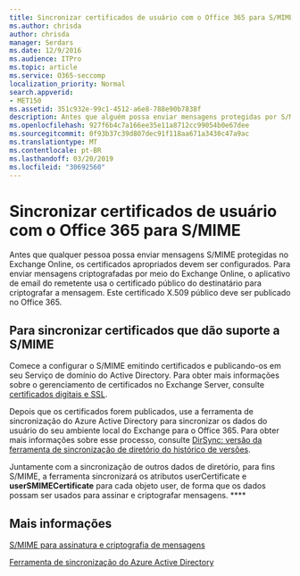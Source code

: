 ```yaml
---
title: Sincronizar certificados de usuário com o Office 365 para S/MIME
ms.author: chrisda
author: chrisda
manager: Serdars
ms.date: 12/9/2016
ms.audience: ITPro
ms.topic: article
ms.service: O365-seccomp
localization_priority: Normal
search.appverid:
- MET150
ms.assetid: 351c932e-99c1-4512-a6e8-788e90b7838f
description: Antes que alguém possa enviar mensagens protegidas por S/MIME, os certificados adequados deverão ser configurados. Para enviar mensagens criptografadas por meio do Exchange Online, o programa de email do destinatário usa o certificado público do destinatário para criptografar a mensagem. Este certificado X.509 público deve ser publicado no Office 365.
ms.openlocfilehash: 927f6b4c7a166ee35e11a8712cc99054b0e67dee
ms.sourcegitcommit: 0f93b37c39d807dec91f118aa671a3430c47a9ac
ms.translationtype: MT
ms.contentlocale: pt-BR
ms.lasthandoff: 03/20/2019
ms.locfileid: "30692560"
---
```

# <a name="sync-user-certificates-to-office-365-for-smime"></a>Sincronizar certificados de usuário com o Office 365 para S/MIME

Antes que qualquer pessoa possa enviar mensagens S/MIME protegidas no Exchange Online, os certificados apropriados devem ser configurados. Para enviar mensagens criptografadas por meio do Exchange Online, o aplicativo de email do remetente usa o certificado público do destinatário para criptografar a mensagem. Este certificado X.509 público deve ser publicado no Office 365.

## <a name="to-sync-certificates-that-support-smime"></a>Para sincronizar certificados que dão suporte a S/MIME

Comece a configurar o S/MIME emitindo certificados e publicando-os em seu Serviço de domínio do Active Directory. Para obter mais informações sobre o gerenciamento de certificados no Exchange Server, consulte [certificados digitais e SSL](http://technet.microsoft.com/library/a9e2e08c-d46a-4135-a387-eb653212b676.aspx).

Depois que os certificados forem publicados, use a ferramenta de sincronização do Azure Active Directory para sincronizar os dados do usuário do seu ambiente local do Exchange para o Office 365. Para obter mais informações sobre esse processo, consulte [DirSync: versão da ferramenta de sincronização de diretório do histórico de versões](https://go.microsoft.com/fwlink/p/?LinkId=392587).

Juntamente com a sincronização de outros dados de diretório, para fins S/MIME, a ferramenta sincronizará os atributos userCertificate e **userSMIMECertificate** para cada objeto user, de forma que os dados possam ser usados para assinar e criptografar mensagens. ****

## <a name="more-information"></a>Mais informações

[S/MIME para assinatura e criptografia de mensagens](s-mime-for-message-signing-and-encryption.md)

[Ferramenta de sincronização do Azure Active Directory](https://go.microsoft.com/fwlink/p/?LinkId=392587)
